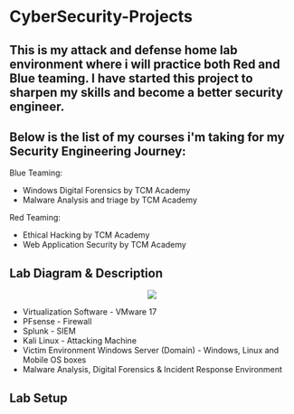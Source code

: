 # CyberSecurity-Projects 

<h2>This is my attack and defense home lab environment where i will practice both Red and Blue teaming. I have started this project to sharpen my skills and become a better security engineer.</h2>

<h2>Below is the list of my courses i'm taking for my Security Engineering Journey:</h2>
 
  Blue Teaming:
- Windows Digital Forensics by TCM Academy
- Malware Analysis and triage by TCM Academy
 

Red Teaming:
- Ethical Hacking by TCM Academy
- Web Application Security by TCM Academy

<h2>Lab Diagram & Description</h2>
<p align="center">
<img src="https://github.com/KennyShyne/CyberSecurity-Projects/assets/102590763/806182cf-f79b-4107-a31a-28ffb68df47a)"/>

- Virtualization Software - VMware 17
- PFsense - Firewall
- Splunk - SIEM
- Kali Linux - Attacking Machine
- Victim Environment Windows Server (Domain) - Windows, Linux and Mobile OS boxes
- Malware Analysis, Digital Forensics & Incident Response Environment 
<h2>

<h2>Lab Setup</h2>



